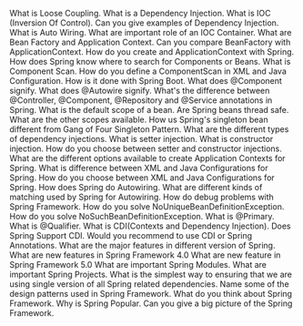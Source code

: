 What is Loose Coupling.
What is a Dependency Injection.
What is IOC (Inversion Of Control).
Can you give examples of Dependency Injection.
What is Auto Wiring.
What are important role of an IOC Container.
What are Bean Factory and Application Context.
Can you compare BeanFactory with ApplicationContext.
How do you create and ApplicationContext with Spring.
How does Spring know where to search for Components or Beans.
What is Component Scan.
How do you define a ComponentScan in XML and Java Configuration.
How is it done with Spring Boot.
What does @Component signify.
What does @Autowire signify.
What's the difference between @Controller, @Component, @Repository and @Service annotations in Spring.
What is the default scope of a bean.
Are Spring beans thread safe.
What are the other scopes available.
How us Spring's singleton bean different from Gang of Four Singleton Pattern.
What are the different types of dependency injections.
What is setter injection.
What is constructor injection.
How do you choose between setter and constructor injections.
What are the different options available to create Application Contexts for Spring.
What is difference between XML and Java Configurations for Spring.
How do you choose between XML and Java Configurations for Spring.
How does Spring do Autowiring.
What are different kinds of matching used by Spring for Autowiring.
How do debug problems with Spring Framework.
How do you solve NoUniqueBeanDefinitionException.
How do you solve NoSuchBeanDefinitionException.
What is @Primary.
What is @Qualifier.
What is CDI(Contexts and Dependency Injection).
Does Spring Support CDI.
Would you recommend to use CDI or Spring Annotations.
What are the major features in different version of Spring.
What are new features in Spring Framework 4.0
What are new feature in Spring Framework 5.0
What are important Spring Modules.
What are important Spring Projects.
What is the simplest way to ensuring that we are using single version of all Spring related dependencies.
Name some of the design patterns used in Spring Framework.
What do you think about Spring Framework.
Why is Spring Popular.
Can you give a big picture of the Spring Framework.

